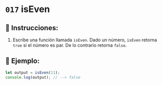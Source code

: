 # `017` isEven

## 📝 Instrucciones:

1. Escribe una función llamada `isEven`. Dado un número, `isEven` retorna `true` si el número es par. De lo contrario retorna `false`.

## 📎 Ejemplo:

```Javascript
let output = isEven(11);
console.log(output); // --> false
```
